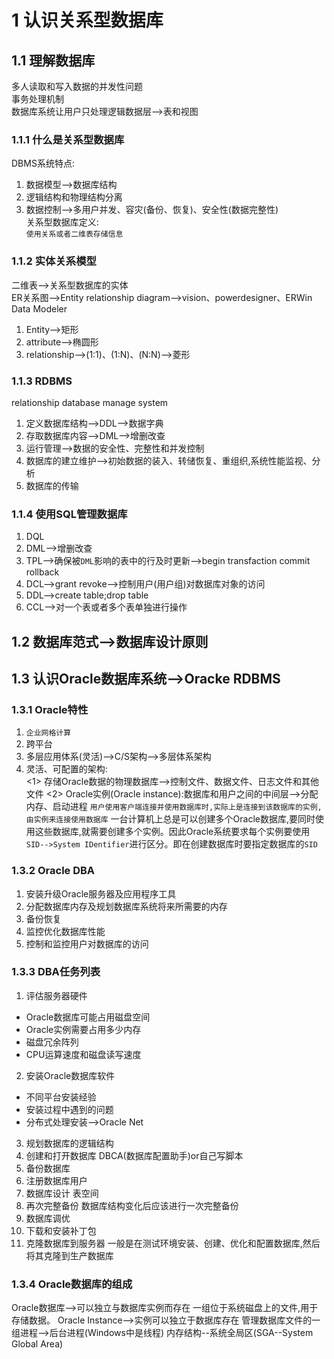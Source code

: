 
# 1 认识关系型数据库

## 1.1 理解数据库

多人读取和写入数据的并发性问题  
事务处理机制  
数据库系统让用户只处理逻辑数据层-->表和视图

### 1.1.1 什么是关系型数据库

DBMS系统特点:  
1. 数据模型-->数据库结构
2. 逻辑结构和物理结构分离
3. 数据控制-->多用户并发、容灾(备份、恢复)、安全性(数据完整性)  
关系型数据库定义:  
`使用关系或者二维表存储信息` 

### 1.1.2 实体关系模型

二维表-->关系型数据库的实体  
ER关系图-->Entity relationship diagram-->vision、powerdesigner、ERWin Data Modeler
1. Entity-->矩形
2. attribute-->椭圆形 
3. relationship-->(1:1)、(1:N)、(N:N)-->菱形  

### 1.1.3 RDBMS
relationship database manage system
1. 定义数据库结构-->DDL-->数据字典
2. 存取数据库内容-->DML-->增删改查
3. 运行管理-->数据的安全性、完整性和并发控制
4. 数据库的建立维护-->初始数据的装入、转储恢复、重组织,系统性能监视、分析
5. 数据库的传输

### 1.1.4 使用SQL管理数据库

1. DQL
2. DML-->增删改查
3. TPL-->确保被`DML`影响的表中的行及时更新-->begin transfaction commit rollback
4. DCL-->grant revoke-->控制用户(用户组)对数据库对象的访问
5. DDL-->create table;drop table
6. CCL-->对一个表或者多个表单独进行操作

## 1.2 数据库范式-->数据库设计原则

## 1.3 认识Oracle数据库系统-->Oracke RDBMS

### 1.3.1 Oracle特性

1. `企业网格计算`
2. 跨平台
3. 多层应用体系(灵活)-->C/S架构-->多层体系架构
4. 灵活、可配置的架构:  
    <1> 存储Oracle数据的物理数据库-->控制文件、数据文件、日志文件和其他文件
    <2> Oracle实例(Oracle instance):数据库和用户之间的中间层-->分配内存、启动进程
`用户使用客户端连接并使用数据库时,实际上是连接到该数据库的实例,由实例来连接使用数据库`
一台计算机上总是可以创建多个Oracle数据库,要同时使用这些数据库,就需要创建多个实例。因此Oracle系统要求每个实例要使用`SID-->System IDentifier`进行区分。即在创建数据库时要指定数据库的`SID`

### 1.3.2 Oracle DBA

1. 安装升级Oracle服务器及应用程序工具
2. 分配数据库内存及规划数据库系统将来所需要的内存
3. 备份恢复
4. 监控优化数据库性能
5. 控制和监控用户对数据库的访问

### 1.3.3 DBA任务列表

1. 评估服务器硬件
+ Oracle数据库可能占用磁盘空间
+ Oracle实例需要占用多少内存
+ 磁盘冗余阵列
+ CPU运算速度和磁盘读写速度
2. 安装Oracle数据库软件
+ 不同平台安装经验
+ 安装过程中遇到的问题
+ 分布式处理安装-->Oracle Net
3. 规划数据库的逻辑结构
4. 创建和打开数据库
DBCA(数据库配置助手)or自己写脚本
5. 备份数据库
6. 注册数据库用户
7. 数据库设计
表空间
8. 再次完整备份
数据库结构变化后应该进行一次完整备份
9. 数据库调优
10. 下载和安装补丁包
11. 克隆数据库到服务器
一般是在测试环境安装、创建、优化和配置数据库,然后将其克隆到生产数据库

### 1.3.4 Oracle数据库的组成

Oracle数据库-->可以独立与数据库实例而存在
    一组位于系统磁盘上的文件,用于存储数据。
Oracle Instance-->实例可以独立于数据库存在
    管理数据库文件的一组进程-->后台进程(Windows中是线程)
    内存结构--系统全局区(SGA--System Global Area)